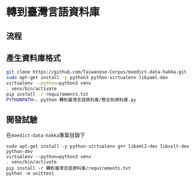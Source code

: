 # 轉到臺灣言語資料庫

## 流程

## 產生資料庫格式
```bash
git clone https://github.com/Taiwanese-Corpus/moedict-data-hakka.git
sudo apt-get install -y python3 python-virtualenv libyaml-dev
virtualenv --python=python3 venv
. venv/bin/activate
pip install -r requirements.txt
PYTHONPATH=. python 轉到臺灣言語資料庫/整合到資料庫.py
```

## 開發試驗
在`moedict-data-hakka`專案目錄下
```
sudo apt-get install -y python-virtualenv g++ libxml2-dev libxslt-dev python-dev
virtualenv --python=python3 venv
. venv/bin/activate
pip install -r 轉到臺灣言語資料庫/requirements.txt
python -m unittest 
```
